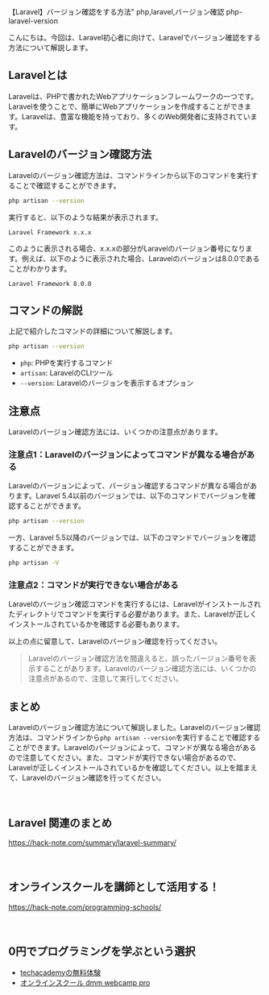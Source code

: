 【Laravel】バージョン確認をする方法"
php,laravel,バージョン確認
php-laravel-version

こんにちは。今回は、Laravel初心者に向けて、Laravelでバージョン確認をする方法について解説します。

## Laravelとは
Laravelは、PHPで書かれたWebアプリケーションフレームワークの一つです。Laravelを使うことで、簡単にWebアプリケーションを作成することができます。Laravelは、豊富な機能を持っており、多くのWeb開発者に支持されています。

## Laravelのバージョン確認方法
Laravelのバージョン確認方法は、コマンドラインから以下のコマンドを実行することで確認することができます。

```bash
php artisan --version
```

実行すると、以下のような結果が表示されます。

```
Laravel Framework x.x.x
```

このように表示される場合、x.x.xの部分がLaravelのバージョン番号になります。例えば、以下のように表示された場合、Laravelのバージョンは8.0.0であることがわかります。

```
Laravel Framework 8.0.0
```

## コマンドの解説
上記で紹介したコマンドの詳細について解説します。

```bash
php artisan --version
```

- `php`: PHPを実行するコマンド
- `artisan`: LaravelのCLIツール
- `--version`: Laravelのバージョンを表示するオプション

## 注意点
Laravelのバージョン確認方法には、いくつかの注意点があります。

### 注意点1：Laravelのバージョンによってコマンドが異なる場合がある
Laravelのバージョンによって、バージョン確認するコマンドが異なる場合があります。Laravel 5.4以前のバージョンでは、以下のコマンドでバージョンを確認することができます。

```bash
php artisan --version
```

一方、Laravel 5.5以降のバージョンでは、以下のコマンドでバージョンを確認することができます。

```bash
php artisan -V
```

### 注意点2：コマンドが実行できない場合がある
Laravelのバージョン確認コマンドを実行するには、Laravelがインストールされたディレクトリでコマンドを実行する必要があります。また、Laravelが正しくインストールされているかを確認する必要もあります。

以上の点に留意して、Laravelのバージョン確認を行ってください。

>Laravelのバージョン確認方法を間違えると、誤ったバージョン番号を表示することがあります。Laravelのバージョン確認方法には、いくつかの注意点があるので、注意して実行してください。

## まとめ
Laravelのバージョン確認方法について解説しました。Laravelのバージョン確認方法は、コマンドラインから`php artisan --version`を実行することで確認することができます。Laravelのバージョンによって、コマンドが異なる場合があるので注意してください。また、コマンドが実行できない場合があるので、Laravelが正しくインストールされているかを確認してください。以上を踏まえて、Laravelのバージョン確認を行ってください。

　

## Laravel 関連のまとめ
https://hack-note.com/summary/laravel-summary/

　

## オンラインスクールを講師として活用する！
https://hack-note.com/programming-schools/

　

## 0円でプログラミングを学ぶという選択
- [techacademyの無料体験](//af.moshimo.com/af/c/click?a_id=2612475&amp;p_id=1555&amp;pc_id=2816&amp;pl_id=22706&amp;url=https%3a%2f%2ftechacademy.jp%2fhtmlcss-trial%3futm_source%3dmoshimo%26utm_medium%3daffiliate%26utm_campaign%3dtextad)
- [オンラインスクール dmm webcamp pro](//af.moshimo.com/af/c/click?a_id=2612482&amp;p_id=1363&amp;pc_id=2297&amp;pl_id=39999&amp;guid=on)

